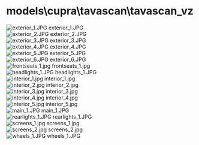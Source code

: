 <h1>models\cupra\tavascan\tavascan_vz</h1>
<div class="container text-center">
<div class="row">
<div class="col col-lg-2 col-6">
<img src="https://media.evkx.net/multimedia/models/cupra/tavascan/tavascan_vz/exterior_1_xst.JPG" class="img-thumbnail" alt="exterior_1.JPG">
exterior_1.JPG
</div>
<div class="col col-lg-2 col-6">
<img src="https://media.evkx.net/multimedia/models/cupra/tavascan/tavascan_vz/exterior_2_xst.JPG" class="img-thumbnail" alt="exterior_2.JPG">
exterior_2.JPG
</div>
<div class="col col-lg-2 col-6">
<img src="https://media.evkx.net/multimedia/models/cupra/tavascan/tavascan_vz/exterior_3_xst.JPG" class="img-thumbnail" alt="exterior_3.JPG">
exterior_3.JPG
</div>
<div class="col col-lg-2 col-6">
<img src="https://media.evkx.net/multimedia/models/cupra/tavascan/tavascan_vz/exterior_4_xst.JPG" class="img-thumbnail" alt="exterior_4.JPG">
exterior_4.JPG
</div>
<div class="col col-lg-2 col-6">
<img src="https://media.evkx.net/multimedia/models/cupra/tavascan/tavascan_vz/exterior_5_xst.JPG" class="img-thumbnail" alt="exterior_5.JPG">
exterior_5.JPG
</div>
<div class="col col-lg-2 col-6">
<img src="https://media.evkx.net/multimedia/models/cupra/tavascan/tavascan_vz/exterior_6_xst.JPG" class="img-thumbnail" alt="exterior_6.JPG">
exterior_6.JPG
</div>
<div class="col col-lg-2 col-6">
<img src="https://media.evkx.net/multimedia/models/cupra/tavascan/tavascan_vz/frontseats_1_xst.jpg" class="img-thumbnail" alt="frontseats_1.jpg">
frontseats_1.jpg
</div>
<div class="col col-lg-2 col-6">
<img src="https://media.evkx.net/multimedia/models/cupra/tavascan/tavascan_vz/headlights_1_xst.JPG" class="img-thumbnail" alt="headlights_1.JPG">
headlights_1.JPG
</div>
<div class="col col-lg-2 col-6">
<img src="https://media.evkx.net/multimedia/models/cupra/tavascan/tavascan_vz/interior_1_xst.jpg" class="img-thumbnail" alt="interior_1.jpg">
interior_1.jpg
</div>
<div class="col col-lg-2 col-6">
<img src="https://media.evkx.net/multimedia/models/cupra/tavascan/tavascan_vz/interior_2_xst.jpg" class="img-thumbnail" alt="interior_2.jpg">
interior_2.jpg
</div>
<div class="col col-lg-2 col-6">
<img src="https://media.evkx.net/multimedia/models/cupra/tavascan/tavascan_vz/interior_3_xst.jpg" class="img-thumbnail" alt="interior_3.jpg">
interior_3.jpg
</div>
<div class="col col-lg-2 col-6">
<img src="https://media.evkx.net/multimedia/models/cupra/tavascan/tavascan_vz/interior_4_xst.jpg" class="img-thumbnail" alt="interior_4.jpg">
interior_4.jpg
</div>
<div class="col col-lg-2 col-6">
<img src="https://media.evkx.net/multimedia/models/cupra/tavascan/tavascan_vz/interior_5_xst.jpg" class="img-thumbnail" alt="interior_5.jpg">
interior_5.jpg
</div>
<div class="col col-lg-2 col-6">
<img src="https://media.evkx.net/multimedia/models/cupra/tavascan/tavascan_vz/main_1_xst.JPG" class="img-thumbnail" alt="main_1.JPG">
main_1.JPG
</div>
<div class="col col-lg-2 col-6">
<img src="https://media.evkx.net/multimedia/models/cupra/tavascan/tavascan_vz/rearlights_1_xst.JPG" class="img-thumbnail" alt="rearlights_1.JPG">
rearlights_1.JPG
</div>
<div class="col col-lg-2 col-6">
<img src="https://media.evkx.net/multimedia/models/cupra/tavascan/tavascan_vz/screens_1_xst.jpg" class="img-thumbnail" alt="screens_1.jpg">
screens_1.jpg
</div>
<div class="col col-lg-2 col-6">
<img src="https://media.evkx.net/multimedia/models/cupra/tavascan/tavascan_vz/screens_2_xst.jpg" class="img-thumbnail" alt="screens_2.jpg">
screens_2.jpg
</div>
<div class="col col-lg-2 col-6">
<img src="https://media.evkx.net/multimedia/models/cupra/tavascan/tavascan_vz/wheels_1_xst.JPG" class="img-thumbnail" alt="wheels_1.JPG">
wheels_1.JPG
</div>
</div>
</div>
